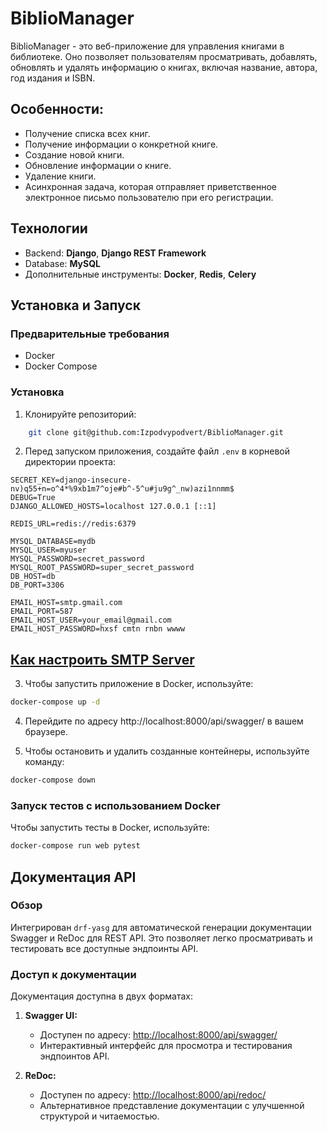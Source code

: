 # BiblioManager

BiblioManager - это веб-приложение для управления книгами в библиотеке. Оно позволяет пользователям просматривать, добавлять, обновлять и удалять информацию о книгах, включая название, автора, год издания и ISBN.

## Особенности:

-   Получение списка всех книг.
-   Получение информации о конкретной книге.
-   Создание новой книги.
-   Обновление информации о книге.
-   Удаление книги.
-   Асинхронная задача, которая отправляет приветственное электронное письмо пользователю при его регистрации.

## Технологии

-   Backend: **Django**, **Django REST Framework**
-   Database: **MySQL**
-   Дополнительные инструменты: **Docker**, **Redis**, **Celery**

## Установка и Запуск

### Предварительные требования

-   Docker
-   Docker Compose

### Установка

1. Клонируйте репозиторий:

```sh
    git clone git@github.com:Izpodvypodvert/BiblioManager.git
```

2. Перед запуском приложения, создайте файл `.env` в корневой директории проекта:

```env
SECRET_KEY=django-insecure-nv)q55+n=o^4*%9xb1m7^oje#b^-5^u#ju9g^_nw)azi1nnmm$
DEBUG=True
DJANGO_ALLOWED_HOSTS=localhost 127.0.0.1 [::1]

REDIS_URL=redis://redis:6379

MYSQL_DATABASE=mydb
MYSQL_USER=myuser
MYSQL_PASSWORD=secret_password
MYSQL_ROOT_PASSWORD=super_secret_password
DB_HOST=db
DB_PORT=3306

EMAIL_HOST=smtp.gmail.com
EMAIL_PORT=587
EMAIL_HOST_USER=your_email@gmail.com
EMAIL_HOST_PASSWORD=hxsf cmtn rnbn wwww
```

## [Как настроить SMTP Server](https://www.youtube.com/watch?v=HFTesr_r_WI)

3. Чтобы запустить приложение в Docker, используйте:

```sh
docker-compose up -d
```

4. Перейдите по адресу http://localhost:8000/api/swagger/ в вашем браузере.

5. Чтобы остановить и удалить созданные контейнеры, используйте команду:

```sh
docker-compose down
```

### Запуск тестов с использованием Docker

Чтобы запустить тесты в Docker, используйте:

```sh
docker-compose run web pytest
```

## Документация API

### Обзор

Интегрирован `drf-yasg` для автоматической генерации документации Swagger и ReDoc для REST API. Это позволяет легко просматривать и тестировать все доступные эндпоинты API.

### Доступ к документации

Документация доступна в двух форматах:

1. **Swagger UI:**

    - Доступен по адресу: [http://localhost:8000/api/swagger/](http://localhost:8000/api/swagger/)
    - Интерактивный интерфейс для просмотра и тестирования эндпоинтов API.

2. **ReDoc:**
    - Доступен по адресу: [http://localhost:8000/api/redoc/](http://localhost:8000/api/redoc/)
    - Альтернативное представление документации с улучшенной структурой и читаемостью.
